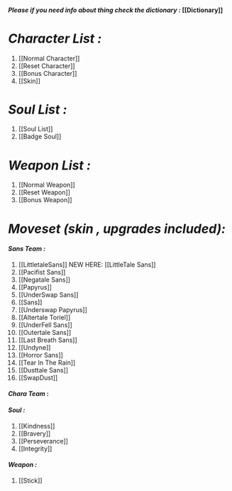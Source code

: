 #### ***Please if you need info about thing check the dictionary :*** [[Dictionary]]
# ***Character List :***
1. [[Normal Character]]
2. [[Reset Character]]
3. [[Bonus Character]]
4. [[Skin]]

# ***Soul List :***
1. [[Soul List]]
2. [[Badge Soul]]

# ***Weapon List :***
1. [[Normal Weapon]]
2. [[Reset Weapon]]
3. [[Bonus Weapon]]

# ***Moveset (skin , upgrades included):***
#### ***Sans Team :***
1. [[LittletaleSans]]        NEW HERE: [[LittleTale Sans]]
2. [[Pacifist Sans]]
3. [[Negatale Sans]]
4. [[Papyrus]]
5. [[UnderSwap Sans]]
6. [[Sans]]
7. [[Underswap Papyrus]]
8. [[Altertale Toriel]]
9. [[UnderFell Sans]]
10. [[Outertale Sans]]
11. [[Last Breath Sans]]
12. [[Undyne]]
13. [[Horror Sans]]
14. [[Tear In The Rain]]
15. [[Dusttale Sans]]
16. [[SwapDust]]
#### ***Chara Team*** :
#### ***Soul :***
1. [[Kindness]]
2. [[Bravery]]
3. [[Perseverance]]
4. [[Integrity]]
#### ***Weapon :***
1. [[Stick]]
